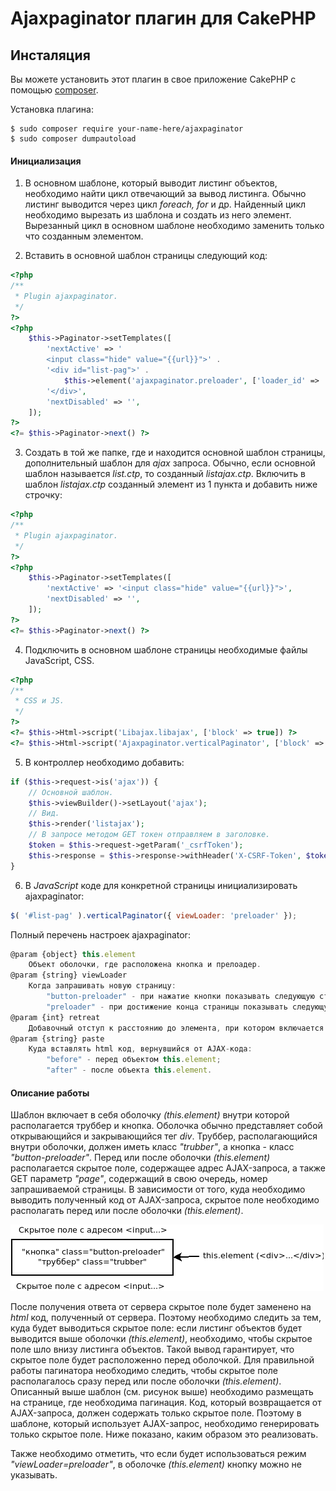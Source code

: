 # Ajaxpaginator плагин для CakePHP

## Инсталяция

Вы можете установить этот плагин в свое приложение CakePHP с помощью [composer](https://getcomposer.org).

Установка плагина:

```
$ sudo composer require your-name-here/ajaxpaginator
$ sudo composer dumpautoload
```

#### Инициализация

1. В основном шаблоне, который выводит листинг объектов, необходимо найти цикл отвечающий за вывод листинга. Обычно листинг выводится через цикл _foreach, for_ и др. Найденный цикл необходимо вырезать из шаблона и создать из него элемент. Вырезанный цикл в основном шаблоне необходимо заменить только что созданным элементом.

2. Вставить в основной шаблон страницы следующий код:

```php
<?php
/**
 * Plugin ajaxpaginator.
 */
?>
<?php
    $this->Paginator->setTemplates([
        'nextActive' => '
        <input class="hide" value="{{url}}">' .
        '<div id="list-pag">' .
            $this->element('ajaxpaginator.preloader', ['loader_id' => 'sub-loader', 'w' => 56, 'h' => 56]) .
        '</div>',
        'nextDisabled' => '',
    ]);
?>
<?= $this->Paginator->next() ?>
```

3. Создать в той же папке, где и находится основной шаблон страницы, дополнительный шаблон для _ajax_ запроса. Обычно, если основной шаблон называется _list.ctp_, то созданный _listajax.ctp_. Включить в шаблон _listajax.ctp_ созданный элемент из 1 пункта и добавить ниже строчку:

```php
<?php
/**
 * Plugin ajaxpaginator.
 */
?>
<?php
    $this->Paginator->setTemplates([
        'nextActive' => '<input class="hide" value="{{url}}">',
        'nextDisabled' => '',
    ]);
?>
<?= $this->Paginator->next() ?>
```

4. Подключить в основном шаблоне страницы необходимые файлы JavaScript, CSS.

```php
<?php
/**
 * CSS и JS.
 */
?>
<?= $this->Html->script('Libajax.libajax', ['block' => true]) ?>
<?= $this->Html->script('Ajaxpaginator.verticalPaginator', ['block' => true]) ?>
```

5. В контроллер необходимо добавить:

```php
if ($this->request->is('ajax')) {
    // Основной шаблон.
    $this->viewBuilder()->setLayout('ajax');
    // Вид.
    $this->render('listajax');
    // В запросе методом GET токен отправляем в заголовке.
    $token = $this->request->getParam('_csrfToken');
    $this->response = $this->response->withHeader('X-CSRF-Token', $token);
}
```

6. В _JavaScript_ коде для конкретной страницы инициализировать ajaxpaginator:

```js
$( '#list-pag' ).verticalPaginator({ viewLoader: 'preloader' });
```

Полный перечень настроек ajaxpaginator:

```js
@param {object} this.element
    Объект оболочки, где расположена кнопка и прелоадер.
@param {string} viewLoader
    Когда запрашивать новую страницу:
        "button-preloader" - при нажатие кнопки показывать следующую страницу;
        "preloader" - при достижение конца страницы показывать следующую страницу.
@param {int} retreat
    Добавочный отступ к расстоянию до элемента, при котором включается AJAX-код. Действует только для "viewLoader=preloader".
@param {string} paste
    Куда вставлять html код, вернувшийся от AJAX-кода:
        "before" - перед объектом this.element;
        "after" - после объекта this.element.
```

#### Описание работы

Шаблон включает в себя оболочку _(this.element)_ внутри которой располагается труббер и кнопка. Оболочка обычно представляет собой открывающийся и закрывающийся тег _div_. Труббер, располагающийся внутри оболочки, должен иметь класс _"trubber"_, а кнопка - класс _"button-preloader"_. Перед или после оболочки _(this.element)_ располагается скрытое поле, содержащее адрес AJAX-запроса, а также GET параметр _"page"_, содержащий в свою очередь, номер запрашиваемой страницы. В зависимости от того, куда необходимо выводить полученный код от AJAX-запроса, скрытое поле необходимо располагать перед или после оболочки _(this.element)_.

![screenshot](1.png)

После получения ответа от сервера скрытое поле будет заменено на _html_ код, полученный от сервера. Поэтому необходимо следить за тем, куда будет выводиться скрытое поле: если листинг объектов будет выводится выше оболочки _(this.element)_, необходимо, чтобы скрытое поле шло внизу листинга объектов. Такой вывод гарантирует, что скрытое поле будет расположенно перед оболочкой. Для правильной работы пагинатора необходимо следить, чтобы скрытое поле располагалось сразу перед или после оболочки _(this.element)_. Описанный выше шаблон (см. рисунок выше) необходимо размещать на странице, где необходима пагинация. Код, который возвращается от AJAX-запроса, должен содержать только скрытое поле. Поэтому в шаблоне, который использует AJAX-запрос, необходимо генерировать только скрытое поле. Ниже показано, каким образом это реализовать.

Также необходимо отметить, что если будет использоваться режим _"viewLoader=preloader"_, в оболочке _(this.element)_ кнопку можно не указывать.
